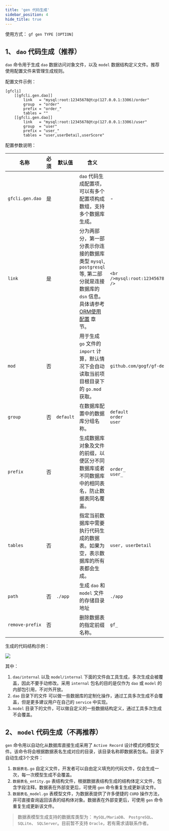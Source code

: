 ```yaml
---
title: 'gen 代码生成'
sidebar_position: 4
hide_title: true
---
```


使用方式： `gf gen TYPE [OPTION]`

## 1、 `dao` 代码生成（推荐）

`dao` 命令用于生成 `dao` 数据访问对象文件，以及 `model` 数据结构定义文件。推荐使用配置文件来管理生成规则。

配置文件示例：

```
[gfcli]
    [[gfcli.gen.dao]]
        link   = "mysql:root:12345678@tcp(127.0.0.1:3306)/order"
        group  = "order"
        prefix = "order_"
        tables = ""
    [[gfcli.gen.dao]]
        link   = "mysql:root:12345678@tcp(127.0.0.1:3306)/user"
        group  = "user"
        prefix = "user_"
        tables = "user,userDetail,userScore"
```

配置参数说明：

| 名称 | 必须 | 默认值 | 含义 | 示例 |
| --- | --- | --- | --- | --- |
| `gfcli.gen.dao` | 是 |  | `dao` 代码生成配置项，可以有多个配置项构成数组，支持多个数据库生成。 | - |
| `link` | 是 |  | 分为两部分，第一部分表示你连接的数据库类型 `mysql`, `postgresql` 等, 第二部分就是连接数据库的 `dsn` 信息。具体请参考 [ORM使用配置](../1-核心组件/10-数据库ORM/0-ORM使用配置.md) 章节。 | ```<br />mysql:root:12345678@tcp(127.0.0.1:3306)/user<br />``` |
| `mod` | 否 |  | 用于生成 `go` 文件的 `import` 计算，默认情况下会自动读取当前项目根目录下的 `go.mod` 获取。 | `github.com/gogf/gf-demos` |
| `group` | 否 | `default` | 在数据库配置中的数据库分组名称。 | `default`<br />`order`<br />`user` |
| `prefix` | 否 |  | 生成数据库对象及文件的前缀，以便区分不同数据库或者不同数据库中的相同表名，防止数据表同名覆盖。 | `order_`<br />`user_` |
| `tables` | 否 |  | 指定当前数据库中需要执行代码生成的数据表。如果为空，表示数据库的所有表都会生成。 | `user, userDetail` |
| `path` | 否 | `./app` | 生成 `dao` 和 `model` 文件的存储目录地址 | `./app` |
| `remove-prefix` | 否 |  | 删除数据表的指定前缀名称。 | `gf_` |

生成的代码结构示例：

![](https://goframe.org/download/attachments/1114168/image2020-12-24_17-39-44.png?version=1&modificationDate=1608802784148&api=v2)

其中：

1. `dao/internal` 以及 `model/internal` 下面的文件由工具生成，多次生成会被覆盖，因此不要手动修改。采用 `internal` 包名的目的是仅作为 `dao` 或 `model` 的内部包引用，不对外开放。
2. `dao` 目录下的文件 可以做一些数据库的定制化操作，通过工具多次生成不会覆盖，但是更多建议用户在自己的 `service` 中实现。
3. `model` 目录下的文件，可以做自定义的一些数据结构定义，通过工具多次生成不会覆盖。

## 2、 `model` 代码生成（不再推荐）

`gen` 命令用以自动化从数据库直接生成采用了 `Active Record` 设计模式的模型文件。该命令将会根据数据表名生成对应的目录，该目录名称即数据表包名。目录下自动生成3个文件：

1. `数据表名.go` 自定义文件，开发者可以自由定义填充的代码文件，仅会生成一次，每一次模型生成不会覆盖。
2. `数据表名_entity.go` 表结构文件，根据数据表结构生成的结构体定义文件，包含字段注释。数据表在外部变更后，可使用 `gen` 命令重复生成更新该文件。
3. `数据表名_model.go` 表模型文件，为数据表提供了许多便捷的 `CURD` 操作方法，并可直接查询返回该表的结构体对象。数据表在外部变更后，可使用 `gen` 命令重复生成更新该文件。

> 数据表模型生成支持的数据库类型为： `MySQL/MariaDB`、 `PostgreSQL`、 `SQLite`、 `SQLServer`。目前暂不支持 `Oracle`，若有需求请联系作者。